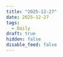 ```yaml
---
title: "2025-12-27"
date: 2025-12-27
tags:
  - Daily
draft: true
hidden: false
disable_feed: false
---
```


